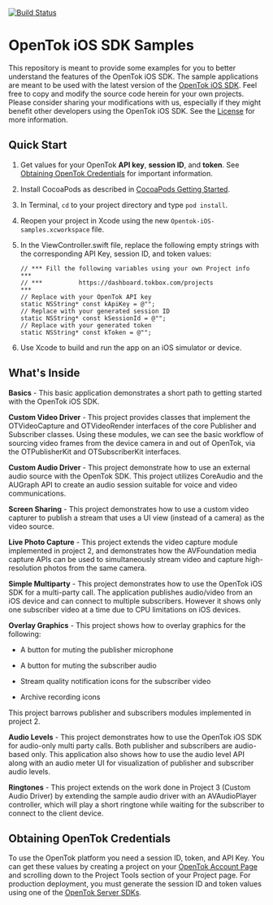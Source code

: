 [![Build Status](https://travis-ci.org/opentok/opentok-ios-sdk-samples.svg?branch=develop)](https://travis-ci.org/opentok/opentok-ios-sdk-samples)

OpenTok iOS SDK Samples
=======================

This repository is meant to provide some examples for you to better understand
the features of the OpenTok iOS SDK. The sample applications are meant to be
used with the latest version of the
[OpenTok iOS SDK](https://tokbox.com/developer/sdks/ios/). Feel free to copy and
modify the source code herein for your own projects. Please consider sharing
your modifications with us, especially if they might benefit other developers
using the OpenTok iOS SDK. See the [License](LICENSE) for more information.

Quick Start
-----------

 1. Get values for your OpenTok **API key**, **session ID**, and **token**.
    See [Obtaining OpenTok Credentials](#obtaining-opentok-credentials)
    for important information.
 
 1. Install CocoaPods as described in [CocoaPods Getting Started](https://guides.cocoapods.org/using/getting-started.html#getting-started).
 
 1. In Terminal, `cd` to your project directory and type `pod install`.
 
 1. Reopen your project in Xcode using the new `Opentok-iOS-samples.xcworkspace` file.
 
 1. In the ViewController.swift file, replace the following empty strings
    with the corresponding API Key, session ID, and token values:
    
    ```objc
    // *** Fill the following variables using your own Project info  ***
    // ***          https://dashboard.tokbox.com/projects            ***
    // Replace with your OpenTok API key
    static NSString* const kApiKey = @"";
    // Replace with your generated session ID
    static NSString* const kSessionId = @"";
    // Replace with your generated token
    static NSString* const kToken = @"";
	```
    
 1. Use Xcode to build and run the app on an iOS simulator or device.

What's Inside
-------------

**Basics** - This basic application demonstrates a short path to 
getting started with the OpenTok iOS SDK.

**Custom Video Driver** - This project provides classes that implement
the OTVideoCapture and OTVideoRender interfaces of the core Publisher and
Subscriber classes. Using these modules, we can see the basic workflow of
sourcing video frames from the device camera in and out of OpenTok, via the
OTPublisherKit and OTSubscriberKit interfaces.

**Custom Audio Driver** - This project demonstrate how to use an external
audio source with the OpenTok SDK. This project utilizes CoreAudio and the
AUGraph API to create an audio session suitable for voice and video
communications.

**Screen Sharing** - This project demonstrates how to use a custom video
capturer to publish a stream that uses a UI view (instead of a camera) as
the video source.

**Live Photo Capture** - This project extends the video capture module 
implemented in project 2, and demonstrates how the AVFoundation media 
capture APIs can be used to simultaneously stream video and capture 
high-resolution photos from the same camera.

**Simple Multiparty** - This project demonstrates how to use the OpenTok iOS
SDK for a multi-party call. The application publishes audio/video from an
iOS device and can connect to multiple subscribers. However it shows only
one subscriber video at a time due to CPU limitations on iOS devices.

**Overlay Graphics** - This project shows how to overlay graphics for the following:

* A button for muting the publisher microphone

* A button for muting the subscriber audio

* Stream quality notification icons for the subscriber video

* Archive recording icons

This project barrows publisher and subscribers modules implemented in 
project 2.

**Audio Levels** - This project demonstrates how to use the OpenTok iOS SDK
for audio-only multi party calls. Both publisher and subscribers are
audio-based only. This application also shows how to use the audio level API
along with an audio meter UI for visualization of publisher and subscriber
audio levels.

**Ringtones** - This project extends on the work done in Project 3
(Custom Audio Driver) by extending the sample audio driver with an
AVAudioPlayer controller, which will play a short ringtone while waiting for
the subscriber to connect to the client device.

## Obtaining OpenTok Credentials

To use the OpenTok platform you need a session ID, token, and API Key.
You can get these values by creating a project on your [OpenTok Account
Page](https://tokbox.com/account/) and scrolling down to the Project Tools
section of your Project page. For production deployment, you must generate the
session ID and token values using one of the [OpenTok Server
SDKs](https://tokbox.com/developer/sdks/server/).

